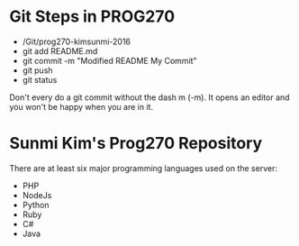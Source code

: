 # Git Steps in PROG270

- /Git/prog270-kimsunmi-2016
- git add README.md
- git commit -m "Modified README My Commit"
- git push
- git status

Don't every do a git commit without the dash m (-m). 
It opens an editor and you won't be happy when you are in it. 

# Sunmi Kim's Prog270 Repository

There are at least six major programming languages used on the server:

- PHP
- NodeJs
- Python
- Ruby
- C#
- Java

